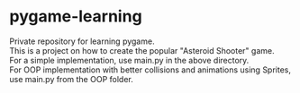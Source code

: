 # pygame-learning
Private repository for learning pygame.  
This is a project on how to create the popular "Asteroid Shooter" game.  
For a simple implementation, use main.py in the above directory.  
For OOP implementation with better collisions and animations using Sprites, use main.py from the OOP folder.

